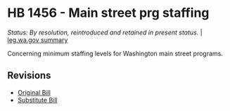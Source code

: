 # HB 1456 - Main street prg staffing
*Status: By resolution, reintroduced and retained in present status.* | [leg.wa.gov summary](https://app.leg.wa.gov/billsummary?BillNumber=1456&Year=2021)

Concerning minimum staffing levels for Washington main street programs.

## Revisions
* [Original Bill](1/)
* [Substitute Bill](S/)